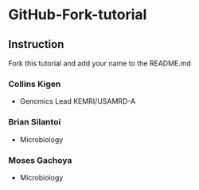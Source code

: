 # GitHub-Fork-tutorial 

## Instruction

Fork this tutorial and add your name to the README.md


### Collins Kigen

* Genomics Lead KEMRI/USAMRD-A

### Brian Silantoi
* Microbiology 

### Moses Gachoya
* Microbiology
